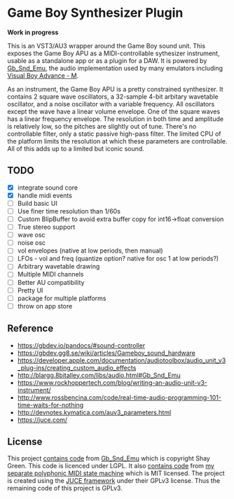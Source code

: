 # Game Boy Synthesizer Plugin

**Work in progress**

This is an VST3/AU3 wrapper around the Game Boy sound unit. This exposes the Game Boy APU as a MIDI-controllable sythesizer instrument, usable as a standalone app or as a plugin for a DAW. It is powered by [Gb_Snd_Emu](http://blargg.8bitalley.com/libs/audio.html#Gb_Snd_Emu), the audio implementation used by many emulators including [Visual Boy Advance - M](https://github.com/visualboyadvance-m/visualboyadvance-m).

As an instrument, the Game Boy APU is a pretty constrained synthesizer. It contains 2 square wave oscillators, a 32-sample 4-bit arbitary wavetable oscillator, and a noise oscillator with a variable frequency. All oscillators except the wave have a linear volume envelope. One of the square waves has a linear frequency envelope. The resolution in both time and amplitude is relatively low, so the pitches are slightly out of tune. There's no controllable filter, only a static passive high-pass filter. The limited CPU of the platform limits the resolution at which these parameters are controllable. All of this adds up to a limited but iconic sound.

## TODO

- [x] integrate sound core
- [x] handle midi events
- [ ] Build basic UI
- [ ] Use finer time resolution than 1/60s
- [ ] Custom BlipBuffer to avoid extra buffer copy for int16->float conversion
- [ ] True stereo support
- [ ] wave osc
- [ ] noise osc
- [ ] vol envelopes (native at low periods, then manual)
- [ ] LFOs - vol and freq (quantize option? native for osc 1 at low periods?)
- [ ] Arbitrary wavetable drawing
- [ ] Multiple MIDI channels
- [ ] Better AU compatibility
- [ ] Pretty UI
- [ ] package for multiple platforms
- [ ] throw on app store

## Reference

- https://gbdev.io/pandocs/#sound-controller
- https://gbdev.gg8.se/wiki/articles/Gameboy_sound_hardware
- https://developer.apple.com/documentation/audiotoolbox/audio_unit_v3_plug-ins/creating_custom_audio_effects
- http://blargg.8bitalley.com/libs/audio.html#Gb_Snd_Emu
- https://www.rockhoppertech.com/blog/writing-an-audio-unit-v3-instrument/
- http://www.rossbencina.com/code/real-time-audio-programming-101-time-waits-for-nothing
- http://devnotes.kymatica.com/auv3_parameters.html
- https://juce.com/

## License

This project [contains code](Source/Gb_Snd_Emu-0.1.4) from [Gb_Snd_Emu](http://blargg.8bitalley.com/libs/audio.html#Gb_Snd_Emu) which is copyright Shay Green. This code is licenced under LGPL. It also [contains code](Source/midimanager) from [my separate polyphonic MIDI state machine](https://github.com/rabidaudio/midi-voicesteal) which is MIT licensed. The project is created using the [JUCE framework](https://juce.com/) under their GPLv3 license. Thus the remaining code of this project is GPLv3.
